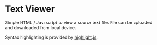 # Text Viewer

Simple HTML / Javascript to view a source text file. File can be uploaded and downloaded from local device.

Syntax highlighting is provided by [highlight.js](https://highlightjs.org/).

